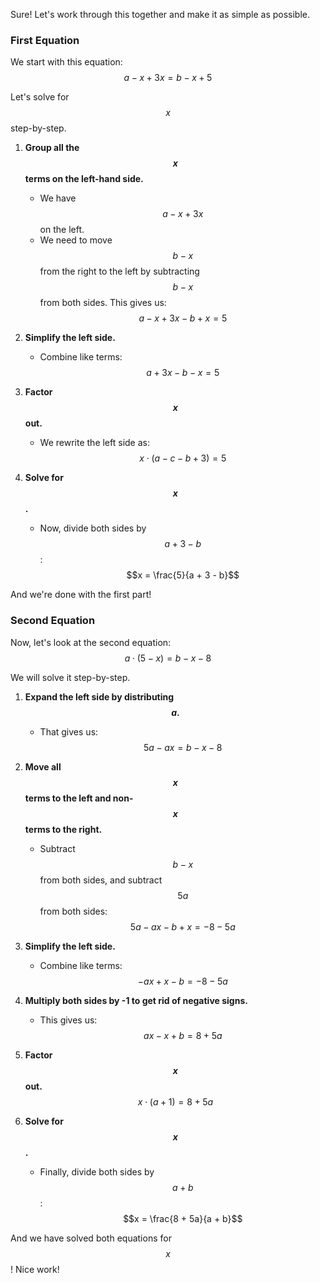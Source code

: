 Sure! Let's work through this together and make it as simple as possible.

### First Equation
We start with this equation:
$$a - x + 3x = b - x + 5$$

Let's solve for $$x$$ step-by-step.

1. **Group all the $$x$$ terms on the left-hand side.**
    - We have $$a - x + 3x$$ on the left.
    - We need to move $$b - x$$ from the right to the left by subtracting $$b - x$$ from both sides. This gives us:
    $$a - x + 3x - b + x = 5$$

2. **Simplify the left side.**
    - Combine like terms:
    $$a + 3x - b - x = 5$$

3. **Factor $$x$$ out.**
    - We rewrite the left side as:
    $$x \cdot (a - c - b + 3) = 5$$

4. **Solve for $$x$$.**
    - Now, divide both sides by $$a + 3 - b$$:
    $$x = \frac{5}{a + 3 - b}$$

And we're done with the first part!

### Second Equation
Now, let's look at the second equation:
$$a \cdot (5 - x) = b - x - 8$$

We will solve it step-by-step.

1. **Expand the left side by distributing $$a.$$**
    - That gives us:
    $$5a - ax = b - x - 8$$

2. **Move all $$x$$ terms to the left and non-$$x$$ terms to the right.**
    - Subtract $$b - x$$ from both sides, and subtract $$5a$$ from both sides:
    $$5a - ax - b + x = -8 - 5a$$

3. **Simplify the left side.**
    - Combine like terms:
    $$-ax + x - b = -8 - 5a$$

4. **Multiply both sides by -1 to get rid of negative signs.**
    - This gives us:
    $$ax - x + b = 8 + 5a$$

5. **Factor $$x$$ out.**
    $$x \cdot (a + 1) = 8 + 5a$$

6. **Solve for $$x$$.**
    - Finally, divide both sides by $$a + b$$:
    $$x = \frac{8 + 5a}{a + b}$$

And we have solved both equations for $$x$$! Nice work!